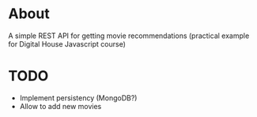 # About
A simple REST API for getting movie recommendations (practical example for Digital House Javascript course)

# TODO

* Implement persistency (MongoDB?)
* Allow to add new movies
